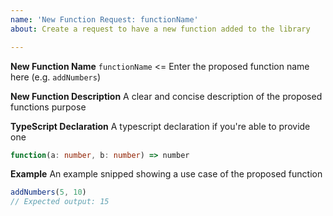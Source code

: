 ```yaml
---
name: 'New Function Request: functionName'
about: Create a request to have a new function added to the library

---
```


**New Function Name**
`functionName` <= Enter the proposed function name here (e.g. `addNumbers`)

**New Function Description**
A clear and concise description of the proposed functions purpose

**TypeScript Declaration**
A typescript declaration if you're able to provide one
```ts
function(a: number, b: number) => number
```

**Example**
An example snipped showing a use case of the proposed function
```js
addNumbers(5, 10)
// Expected output: 15
```
